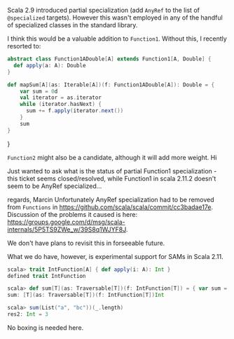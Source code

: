 Scala 2.9 introduced partial specialization (add `AnyRef` to the list of `@specialized` targets). However this wasn't employed in any of the handful of specialized classes in the standard library.

I think this would be a valuable addition to `Function1`. Without this, I recently resorted to:

```scala
abstract class Function1ADouble[A] extends Function1[A, Double] {
  def apply(a: A): Double
}

def mapSum[A](as: Iterable[A])(f: Function1ADouble[A]): Double = {
    var sum = 0d
    val iterator = as.iterator
    while (iterator.hasNext) {
      sum += f.apply(iterator.next())
    }
    sum
}
```
}

`Function2` might also be a candidate, although it will add more weight.
Hi

Just wanted to ask what is the status of partial Function1 specialization - this ticket seems closed/resolved, while Function1 in scala 2.11.2 doesn't seem to be AnyRef specialized...

regards, 
Marcin
Unfortunately AnyRef specialization had to be removed from `Functions` in https://github.com/scala/scala/commit/cc3badae17e. Discussion of the problems it caused is here: https://groups.google.com/d/msg/scala-internals/5P5TS9ZWe_w/39S8q1WJYF8J.

We don't have plans to revisit this in forseeable future.

What we do have, however, is experimental support for SAMs in Scala 2.11.

```scala
scala> trait IntFunction[A] { def apply(i: A): Int }
defined trait IntFunction

scala> def sum[T](as: Traversable[T])(f: IntFunction[T]) = { var sum = 0; as foreach (a => sum += f(a)); sum }
sum: [T](as: Traversable[T])(f: IntFunction[T])Int

scala> sum(List("a", "bc"))(_.length)
res2: Int = 3
```

No boxing is needed here.
